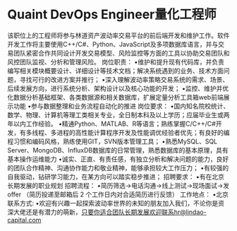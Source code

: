 # Quaint DevOps Engineer量化工程师

该职位上的工程师将参与林道资产波动率交易平台的前后端开发和维护工作。软件开发工作将主要使用C++/C#、Python、JavaScript及多项数据库语言，并与交易团队紧密合作共同设计开发交易模型、风险监控等方面的工具以协助交易团队和风控团队监视、分析和管理风险。
岗位职责：
•维护和提升现有代码库，并负责编写相关模块概要设计、详细设计等技术文档；解决系统遇到的业务、技术方面问题，寻找可行的改进方案并推行；
•深入理解波动率策略交易系统的需求、场景、后续发展方向，进行系统分析、架构设计以及核心功能的开发；
•监控、维护并优化数据分析基础框架、各类数据源和相关数据库，扩展定量分析工具箱web前端展示功能
•参与数据整理和业务流程自动化的推进
岗位要求：
•国内知名院校统计、数学、物理、计算机等理工类相关专业，全日制本科及以上学历；应届毕业生或两年以内工作经验。
•精通Python、MATLAB、R等语言；熟练掌握C/C++/C#开发，有多线程、多进程的高性能计算程序开发及性能调优经验者优先；有良好的编程习惯和编码风格，熟练使用GIT，SVN版本管理工具；
•熟悉MySQL、SQL Server、MongoDB、InfluxDB数据库的日常管理，熟悉数据库的基本原理，具有基本操作运维能力
•诚实、正直、有责任感，有独立分析和解决问题的能力，良好的团队合作精神、沟通协作能力和敬业精神，能够承担较大工作压力；
•有较强的自我驱动，钻研学习能力，在某方向可以踏实稳步推进；
招聘要求：
•有在北京长期发展的职业规划
招聘流程：
•简历筛选→电话沟通→线上测试→现场面试→发 offer （简历投递至邮箱后 2 个工作日内对合适简历进行反馈）
工作地点：
•北京
联系方式:
•欢迎有兴趣一起探索波动率世界的未知的朋友加入我们，不论你是资深大佬还是有潜力的萌新，只要你适合团队长期发展欢迎联系hr@lindao-capital.com